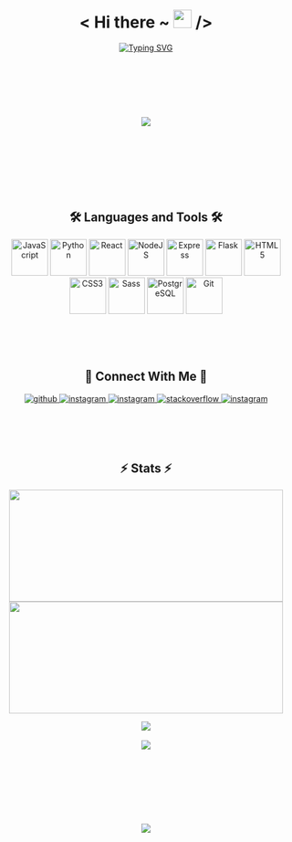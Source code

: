 <h1 align="center"> 
    < Hi there ~ <img src="https://user-images.githubusercontent.com/1303154/88677602-1635ba80-d120-11ea-84d8-d263ba5fc3c0.gif" width="32px" alt=""> /> 
</h1>


<p align="center">
    <a href="https://github.com/ElishaFlacon/">
        <img src="https://readme-typing-svg.herokuapp.com?font=MonoSpace&size=36&duration=2500&pause=3200&color=ff79c6&background=FF050500&center=true&vCenter=true&width=800&height=70&lines=Hi,+I'm+Elisey!;Frontend+Developer;Becoming+a+Fullstack+Developer;Always+learning+new+stack;" alt="Typing SVG" />
    </a>
</p>



<br/>
<br/>
<br/>
<br/>
<br/>



<p align="center">
    <a href="https://elishaflacon.github.io/">
        <img  src="https://user-images.githubusercontent.com/83610362/232128131-0b9b31f8-b719-4c5f-9ca2-4e2e33c68be2.png"/>
    </a>
</p>


<br/>
<br/>
<br/>
<br/>
<br/>
<br/>
   


<h2 align="center">
🛠️ Languages and Tools 🛠️
</h2>
    
<p align="center">
<a href="https://developer.mozilla.org/en-US/docs/Web/JavaScript" target="_blank" rel="noreferrer"><img src="https://raw.githubusercontent.com/danielcranney/readme-generator/main/public/icons/skills/javascript-colored.svg" width="64" height="64" alt="JavaScript" /></a>
<a href="https://www.python.org/" target="_blank" rel="noreferrer"><img src="https://raw.githubusercontent.com/danielcranney/readme-generator/main/public/icons/skills/python-colored.svg" width="64" height="64" alt="Python" /></a>
<a href="https://reactjs.org/" target="_blank" rel="noreferrer"><img src="https://raw.githubusercontent.com/danielcranney/readme-generator/main/public/icons/skills/react-colored.svg" width="64" height="64" alt="React" /></a>
<a href="https://nodejs.org/en/" target="_blank" rel="noreferrer"><img src="https://raw.githubusercontent.com/danielcranney/readme-generator/main/public/icons/skills/nodejs-colored.svg" width="64" height="64" alt="NodeJS" /></a>
<a href="https://expressjs.com/" target="_blank" rel="noreferrer"><img src="https://raw.githubusercontent.com/danielcranney/readme-generator/main/public/icons/skills/express-colored.svg" width="64" height="64" alt="Express" /></a>
<a href="https://flask.palletsprojects.com/en/2.0.x/" target="_blank" rel="noreferrer"><img src="https://raw.githubusercontent.com/danielcranney/readme-generator/main/public/icons/skills/flask-colored.svg" width="64" height="64" alt="Flask" /></a>
<a href="https://developer.mozilla.org/en-US/docs/Glossary/HTML5" target="_blank" rel="noreferrer"><img src="https://raw.githubusercontent.com/danielcranney/readme-generator/main/public/icons/skills/html5-colored.svg" width="64" height="64" alt="HTML5" /></a>
<a href="https://www.w3.org/TR/CSS/#css" target="_blank" rel="noreferrer"><img src="https://raw.githubusercontent.com/danielcranney/readme-generator/main/public/icons/skills/css3-colored.svg" width="64" height="64" alt="CSS3" /></a>
<a href="https://sass-lang.com/" target="_blank" rel="noreferrer"><img src="https://raw.githubusercontent.com/danielcranney/readme-generator/main/public/icons/skills/sass-colored.svg" width="64" height="64" alt="Sass" /></a>
<a href="https://www.postgresql.org/" target="_blank" rel="noreferrer"><img src="https://raw.githubusercontent.com/danielcranney/readme-generator/main/public/icons/skills/postgresql-colored.svg" width="64" height="64" alt="PostgreSQL" /></a>
<a href="https://git-scm.com/" target="_blank" rel="noreferrer"><img src="https://raw.githubusercontent.com/danielcranney/readme-generator/main/public/icons/skills/git-colored.svg" width="64" height="64" alt="Git" /></a>
</p>



<br/>
<br/>
<br/>



<h2 align="center">
🔗 Connect With  Me 🔗
</h2>

<p align="center">
<a href="https://github.com/elishaflacon" target="_blank">
<img src=https://img.shields.io/badge/github-%23191622.svg?&style=for-the-badge&logo=github&logoColor=ff79c6 alt=github style="margin-bottom: 5px;" />
</a>
<a href="https://t.me/elishaflacon" target="_blank">
<img src=https://img.shields.io/badge/telegram-%23191622.svg?&style=for-the-badge&logo=telegram&logoColor=ff79c6 alt=instagram style="margin-bottom: 5px;" />
</a>
<a href="mailto:elishaflacon@gmail.com" target="_blank">
<img src=https://img.shields.io/badge/gmail-%23191622.svg?&style=for-the-badge&logo=gmail&logoColor=ff79c6 alt=instagram style="margin-bottom: 5px;" />
</a>
<a href="https://stackoverflow.com/users/21644486" target="_blank">
<img src=https://img.shields.io/badge/stackoverflow-%23191622.svg?&style=for-the-badge&logo=stackoverflow&logoColor=ff79c6 alt=stackoverflow style="margin-bottom: 5px;" />
</a> 
<a href="https://www.codewars.com/users/elishaflacon" target="_blank">
<img src=https://img.shields.io/badge/codewars-%23191622.svg?&style=for-the-badge&logo=codewars&logoColor=ff79c6 alt=instagram style="margin-bottom: 5px;" />
</a>
</p>
    


<br/>
<br/>
<br/>

    
    
<h2 align="center">
⚡ Stats ⚡
</h2>

<p align="center">
    <p align="center">
        <img src="https://github-readme-stats.vercel.app/api?username=elishaflacon&show_icons=true&theme=omni&hide_border=true" width="480" height="196" />  
        <img src="https://github-readme-stats.vercel.app/api/top-langs/?username=elishaflacon&hide_border=true&layout=compact&theme=omni" width="480" height="196" />
    </p>
    <div align="center">
        <img src="https://www.codewars.com/users/ElishaFlacon/badges/large" align="center" />
    </div>
    <br/>
    <div align="center">
        <img src="https://komarev.com/ghpvc/?username=elishaflacon&&style=flat-square" align="center" />
    </div>
</p>



<br/>
<br/>
<br/>
<br/>
<br/>
<br/>



<p align="center">
  <img src="https://capsule-render.vercel.app/api?type=waving&color=d179b8&height=64&section=footer"/>
</p>
